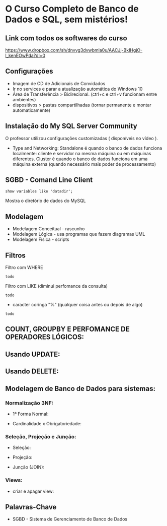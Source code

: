 # O Curso Completo de Banco de Dados e SQL, sem mistérios!
## Link com todos os softwares do curso
https://www.dropbox.com/sh/dnvvg3dvwbmla0u/AACJj-BkIHgjO-l_kenEOwPda?dl=0

## Configurações

- Imagem de CD de Adicionais de Convidados
- Ir no services e parar a atualização automática do Windows 10
- Área de Transferência > Bidirecional. (ctrl+c e ctrl+v funcionam entre ambientes)
- dispositivos > pastas compartilhadas (tornar permanente e montar automaticamente)

## Instalação do My SQL Server Community
O professor utilizou configurações customizadas ( disponíveis no vídeo ).
- Type and Networking:
Standalone é quando o banco de dados funciona localmente: cliente e servidor na mesma máquina ou em máquinas diferentes.
Cluster é quando o banco de dados funciona em uma máquina externa (quando necessário mais poder de processamento)

## SGBD - Comand Line Client

```
show variables like 'datadir';
```
Mostra o diretório de dados do MySQL

## Modelagem
- Modelagem Conceitual - rascunho
- Modelagem Lógica - usa programas que fazem diagramas UML
- Modelagem Física - scripts

## Filtros
Filtro com WHERE
```
todo
```
Filtro com LIKE (diminui perfomance da consulta)
```
todo
```
* caracter coringa "%" (qualquer coisa antes ou depois de algo)
```
todo
```

## COUNT, GROUPBY E PERFOMANCE DE OPERADORES LÓGICOS:

## Usando UPDATE:

## Usando DELETE:

## Modelagem de Banco de Dados para sistemas:

### Normalização 3NF:

- 1ª Forma Normal:

- Cardinalidade x Obrigatoriedade:

### Seleção, Projeção e Junção:

- Seleção:

- Projeção:

- Junção (JOIN):

### Views:

- criar e apagar view:



## Palavras-Chave
- SGBD - Sistema de Gerenciamento de Banco de Dados

